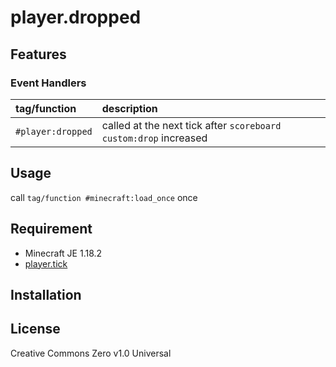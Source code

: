 player.dropped
==

## Features

### Event Handlers

|tag/function|description|
|:--|:--|
|`#player:dropped`|called at the next tick after `scoreboard custom:drop` increased|

## Usage

call `tag/function #minecraft:load_once` once

## Requirement

- Minecraft JE 1.18.2
- [player.tick](https://github.com/a-happin/player-datapacks/tree/master/01.player.tick)

## Installation

## License
Creative Commons Zero v1.0 Universal
